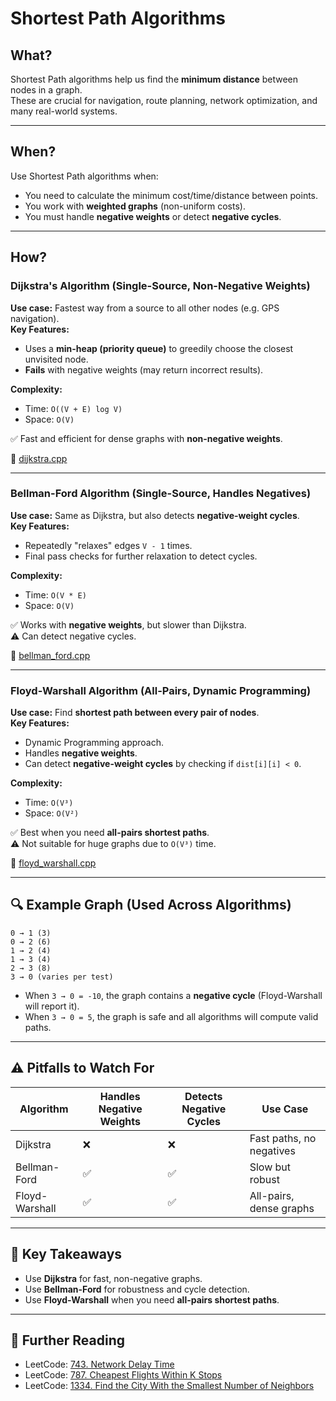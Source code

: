 ﻿# Shortest Path Algorithms

## What?

Shortest Path algorithms help us find the **minimum distance** between nodes in a graph.  
These are crucial for navigation, route planning, network optimization, and many real-world systems.

---

## When?

Use Shortest Path algorithms when:
- You need to calculate the minimum cost/time/distance between points.
- You work with **weighted graphs** (non-uniform costs).
- You must handle **negative weights** or detect **negative cycles**.

---

## How?

### Dijkstra's Algorithm (Single-Source, Non-Negative Weights)

**Use case:** Fastest way from a source to all other nodes (e.g. GPS navigation).  
**Key Features:**
- Uses a **min-heap (priority queue)** to greedily choose the closest unvisited node.
- **Fails** with negative weights (may return incorrect results).

**Complexity:**
- Time: `O((V + E) log V)`
- Space: `O(V)`

✅ Fast and efficient for dense graphs with **non-negative weights**.

📄 [dijkstra.cpp](./dijkstra.cpp)

---

### Bellman-Ford Algorithm (Single-Source, Handles Negatives)

**Use case:** Same as Dijkstra, but also detects **negative-weight cycles**.  
**Key Features:**
- Repeatedly "relaxes" edges `V - 1` times.
- Final pass checks for further relaxation to detect cycles.

**Complexity:**
- Time: `O(V * E)`
- Space: `O(V)`

✅ Works with **negative weights**, but slower than Dijkstra.  
⚠️ Can detect negative cycles.

📄 [bellman_ford.cpp](./bellman_ford.cpp)

---

### Floyd-Warshall Algorithm (All-Pairs, Dynamic Programming)

**Use case:** Find **shortest path between every pair of nodes**.  
**Key Features:**
- Dynamic Programming approach.
- Handles **negative weights**.
- Can detect **negative-weight cycles** by checking if `dist[i][i] < 0`.

**Complexity:**
- Time: `O(V³)`
- Space: `O(V²)`

✅ Best when you need **all-pairs shortest paths**.  
⚠️ Not suitable for huge graphs due to `O(V³)` time.

📄 [floyd_warshall.cpp](./floyd_warshall.cpp)

---

## 🔍 Example Graph (Used Across Algorithms)

```
0 → 1 (3)
0 → 2 (6)
1 → 2 (4)
1 → 3 (4)
2 → 3 (8)
3 → 0 (varies per test)
```


- When `3 → 0 = -10`, the graph contains a **negative cycle** (Floyd-Warshall will report it).
- When `3 → 0 = 5`, the graph is safe and all algorithms will compute valid paths.

---

## ⚠️ Pitfalls to Watch For

| Algorithm        | Handles Negative Weights  | Detects Negative Cycles   | Use Case                   |
|------------------|---------------------------|---------------------------|----------------------------|
| Dijkstra         | ❌                        | ❌                       | Fast paths, no negatives   |
| Bellman-Ford     | ✅                        | ✅                       | Slow but robust            |
| Floyd-Warshall   | ✅                        | ✅                       | All-pairs, dense graphs    |

---

## 🧠 Key Takeaways

- Use **Dijkstra** for fast, non-negative graphs.
- Use **Bellman-Ford** for robustness and cycle detection.
- Use **Floyd-Warshall** when you need **all-pairs shortest paths**.

---

## 🧩 Further Reading

- LeetCode: [743. Network Delay Time](https://leetcode.com/problems/network-delay-time/)
- LeetCode: [787. Cheapest Flights Within K Stops](https://leetcode.com/problems/cheapest-flights-within-k-stops/)
- LeetCode: [1334. Find the City With the Smallest Number of Neighbors](https://leetcode.com/problems/find-the-city-with-the-smallest-number-of-neighbors-at-a-threshold-distance/description/)

